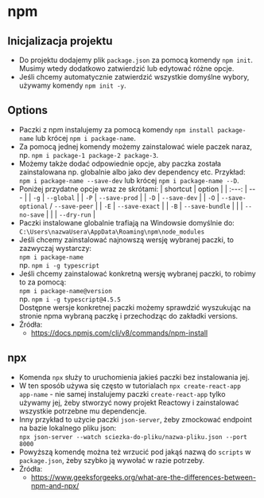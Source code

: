 # npm

## Inicjalizacja projektu

-   Do projektu dodajemy plik `package.json` za pomocą komendy `npm init`. Musimy wtedy dodatkowo zatwierdzić lub edytować różne opcje.
-   Jeśli chcemy automatycznie zatwierdzić wszystkie domyślne wybory, używamy komendy `npm init -y`.

## Options

-   Paczki z npm instalujemy za pomocą komendy `npm install package-name` lub krócej `npm i package-name`.
-   Za pomocą jednej komendy możemy zainstalować wiele paczek naraz, np. `npm i package-1 package-2 package-3`.
-   Możemy także dodać odpowiednie opcje, aby paczka została zainstalowana np. globalnie albo jako dev dependency etc. Przykład:  
    `npm i package-name --save-dev` lub krócej `npm i package-name --D`.
-   Poniżej przydatne opcje wraz ze skrótami:
    | shortcut | option |
    | :---: | --- |
    | `-g` | `--global` |
    | `-P` | `--save-prod` |
    | `-D` | `--save-dev` |
    | `-O` | `--save-optional` / `--save-peer` |
    | `-E` | `--save-exact` |
    | `-B` | `--save-bundle` |
    | | `--no-save` |
    | | `--dry-run` |
-   Paczki instalowane globalnie trafiają na Windowsie domyślnie do:  
    `C:\Users\nazwaUsera\AppData\Roaming\npm\node_modules`
-   Jeśli chcemy zainstalować najnowszą wersję wybranej paczki, to zazwyczaj wystarczy:  
    `npm i package-name`  
    np. `npm i -g typescript`
-   Jeśli chcemy zainstalować konkretną wersję wybranej paczki, to robimy to za pomocą:  
    `npm i package-name@version`  
    np. `npm i -g typescript@4.5.5`  
    Dostępne wersje konkretnej paczki możemy sprawdzić wyszukując na stronie npma wybraną paczkę i przechodząc do zakładki versions.
-   Źródła:
    -   https://docs.npmjs.com/cli/v8/commands/npm-install

## npx

-   Komenda `npx` służy to uruchomienia jakieś paczki bez instalowania jej.
-   W ten sposób używa się często w tutorialach `npx create-react-app app-name` - nie samej instalujemy paczki `create-react-app` tylko używamy jej, żeby stworzyć nowy projekt Reactowy i zainstalować wszystkie potrzebne mu dependencje.
-   Inny przykład to użycie paczki `json-server`, żeby zmockować endpoint na bazie lokalnego pliku json:  
    `npx json-server --watch sciezka-do-pliku/nazwa-pliku.json --port 8000`
-   Powyższą komendę można też wrzucić pod jakąś nazwą do `scripts` w `package.json`, żeby szybko ją wywołać w razie potrzeby.
-   Źródła:
    -   https://www.geeksforgeeks.org/what-are-the-differences-between-npm-and-npx/
